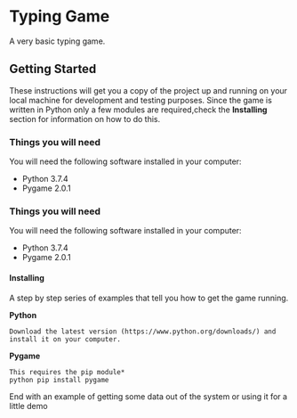 # Typing Game

A very basic typing game.


## Getting Started

These instructions will get you a copy of the project up and running on your local machine for development and testing purposes. Since the game is written in Python only
a few modules are required,check the **Installing** section for information on how to do this.



### Things you will need

You will need the following software installed in your computer:

* Python 3.7.4
* Pygame 2.0.1

### Things you will need

You will need the following software installed in your computer:

* Python 3.7.4
* Pygame 2.0.1



#### Installing

A step by step series of examples that tell you how to get the game running.

**Python**
```
Download the latest version (https://www.python.org/downloads/) and install it on your computer.
```
**Pygame**
```
This requires the pip module*
python pip install pygame
```

End with an example of getting some data out of the system or using it for a little demo
